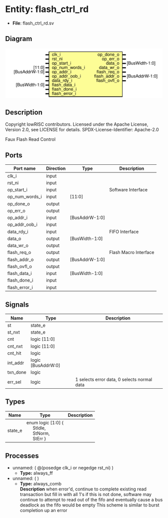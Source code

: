 # Entity: flash_ctrl_rd

- **File**: flash_ctrl_rd.sv
## Diagram

![Diagram](flash_ctrl_rd.svg "Diagram")
## Description

 Copyright lowRISC contributors.
 Licensed under the Apache License, Version 2.0, see LICENSE for details.
 SPDX-License-Identifier: Apache-2.0

 Faux Flash Read Control


## Ports

| Port name      | Direction | Type           | Description            |
| -------------- | --------- | -------------- | ---------------------- |
| clk_i          | input     |                |                        |
| rst_ni         | input     |                |                        |
| op_start_i     | input     |                |  Software Interface    |
| op_num_words_i | input     | [11:0]         |                        |
| op_done_o      | output    |                |                        |
| op_err_o       | output    |                |                        |
| op_addr_i      | input     | [BusAddrW-1:0] |                        |
| op_addr_oob_i  | input     |                |                        |
| data_rdy_i     | input     |                |  FIFO Interface        |
| data_o         | output    | [BusWidth-1:0] |                        |
| data_wr_o      | output    |                |                        |
| flash_req_o    | output    |                |  Flash Macro Interface |
| flash_addr_o   | output    | [BusAddrW-1:0] |                        |
| flash_ovfl_o   | output    |                |                        |
| flash_data_i   | input     | [BusWidth-1:0] |                        |
| flash_done_i   | input     |                |                        |
| flash_error_i  | input     |                |                        |
## Signals

| Name     | Type               | Description                                  |
| -------- | ------------------ | -------------------------------------------- |
| st       | state_e            |                                              |
| st_nxt   | state_e            |                                              |
| cnt      | logic [11:0]       |                                              |
| cnt_nxt  | logic [11:0]       |                                              |
| cnt_hit  | logic              |                                              |
| int_addr | logic [BusAddrW:0] |                                              |
| txn_done | logic              |                                              |
| err_sel  | logic              | 1 selects error data, 0 selects normal data  |
## Types

| Name    | Type                                                                                                                                                                 | Description |
| ------- | -------------------------------------------------------------------------------------------------------------------------------------------------------------------- | ----------- |
| state_e | enum logic [1:0] {<br><span style="padding-left:20px">     StIdle,<br><span style="padding-left:20px">     StNorm,<br><span style="padding-left:20px">     StErr   } |             |
## Processes
- unnamed: ( @(posedge clk_i or negedge rst_ni) )
  - **Type:** always_ff
- unnamed: (  )
  - **Type:** always_comb
</br>**Description**
 when error'd, continue to complete existing read transaction but fill in with all 1's  if this is not done, software may continue to attempt to read out of the fifo  and eventually cause a bus deadlock as the fifo would be empty  This scheme is similar to burst completion up an error 
